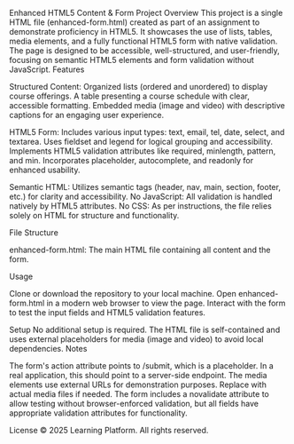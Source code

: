Enhanced HTML5 Content & Form Project
Overview
This project is a single HTML file (enhanced-form.html) created as part of an assignment to demonstrate proficiency in HTML5. It showcases the use of lists, tables, media elements, and a fully functional HTML5 form with native validation. The page is designed to be accessible, well-structured, and user-friendly, focusing on semantic HTML5 elements and form validation without JavaScript.
Features

Structured Content: 
Organized lists (ordered and unordered) to display course offerings.
A table presenting a course schedule with clear, accessible formatting.
Embedded media (image and video) with descriptive captions for an engaging user experience.


HTML5 Form:
Includes various input types: text, email, tel, date, select, and textarea.
Uses fieldset and legend for logical grouping and accessibility.
Implements HTML5 validation attributes like required, minlength, pattern, and min.
Incorporates placeholder, autocomplete, and readonly for enhanced usability.


Semantic HTML: Utilizes semantic tags (header, nav, main, section, footer, etc.) for clarity and accessibility.
No JavaScript: All validation is handled natively by HTML5 attributes.
No CSS: As per instructions, the file relies solely on HTML for structure and functionality.

File Structure

enhanced-form.html: The main HTML file containing all content and the form.

Usage

Clone or download the repository to your local machine.
Open enhanced-form.html in a modern web browser to view the page.
Interact with the form to test the input fields and HTML5 validation features.

Setup
No additional setup is required. The HTML file is self-contained and uses external placeholders for media (image and video) to avoid local dependencies.
Notes

The form's action attribute points to /submit, which is a placeholder. In a real application, this should point to a server-side endpoint.
The media elements use external URLs for demonstration purposes. Replace with actual media files if needed.
The form includes a novalidate attribute to allow testing without browser-enforced validation, but all fields have appropriate validation attributes for functionality.

License
© 2025 Learning Platform. All rights reserved.
